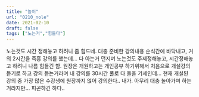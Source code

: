 ```yaml
---
title: "놀이"
url: "0210_nole"
date: 2021-02-10
draft: false
tags: ["노는거","힘들다"]
---
```

노는것도 시간 정해놓고 하려니 좀 힘드네. 대충 준비한 강의내용 순식간에 바닥내고, 거의 2시간을 즉흥 강의를 했는데... 다 아는거 던지며 노는것도 주제정해놓고, 시간정해놓고 하려니 나름 힘들긴 함. 원장은 개원하고는 개인공부 하기위해서 처음으로 개설강의 듣기로 하고 강의 듣는거라며 내 강의를 30시간 풀로 다 들을 기세인데... 현재 개설된 강의 중 가장 많은 수강생에 원장까지 얹어 강의한다.. 내가. 아무리 대충 놀아가며 하는거라지만... 피곤하긴 하다..
